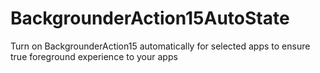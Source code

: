 # BackgrounderAction15AutoState
Turn on BackgrounderAction15 automatically for selected apps to ensure true foreground experience to your apps
